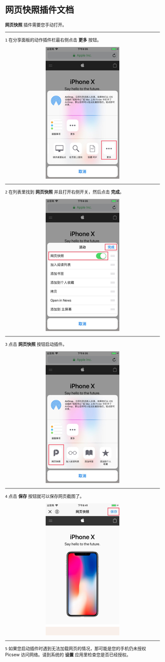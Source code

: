 # 网页快照插件文档

**网页快照** 插件需要您手动打开。

---

`1` 在分享面板的动作插件栏最右侧点击 **更多** 按钮。

<div align=center>
<img src="../image/guide-web-snapshot-1.jpg" width="240px" />
</div>

---

`2` 在列表里找到 **网页快照** 并且打开右侧开关，然后点击 **完成**。

<div align=center>
<img src="../image/guide-web-snapshot-2.jpg" width="240px" />
</div>

---

`3` 点击 **网页快照** 按钮启动插件。

<div align=center>
<img src="../image/guide-web-snapshot-3.jpg" width="240px" />
</div>

---

`4` 点击 **保存** 按钮就可以保存网页截图了。

<div align=center>
<img src="../image/guide-web-snapshot-4.jpg" width="240px" />
</div>

---

`5` 如果您启动插件时遇到无法加载网页的情况，那可能是您的手机仍未授权 Picsew 访问网络。请到系统的 **设置** 应用里检查您是否已经授权。
